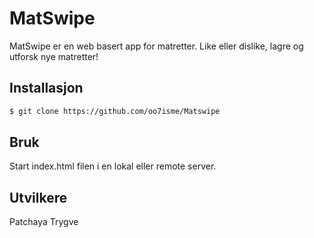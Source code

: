 # MatSwipe
MatSwipe er en web basert app for matretter. Like eller dislike, lagre og utforsk nye matretter!

## Installasjon
```bash
$ git clone https://github.com/oo7isme/Matswipe
```

## Bruk
Start index.html filen i en lokal eller remote server.

## Utvilkere
Patchaya
Trygve
